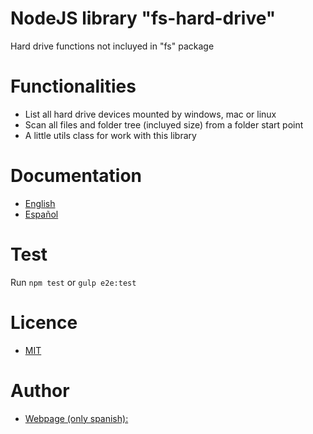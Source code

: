 # NodeJS library "fs-hard-drive"

Hard drive functions not incluyed in "fs" package

# Functionalities

* List all hard drive devices mounted by windows, mac or linux
* Scan all files and folder tree (incluyed size) from a folder start point
* A little utils class for work with this library

# Documentation

* [English](https://github.com/vzenix/fs-hard-drive/wiki)
* [Español](https://github.com/vzenix/fs-hard-drive/wiki/ES_Inicio)

# Test

Run `npm test` or `gulp e2e:test`

# Licence

* [MIT](https://github.com/vzenix/fs-hard-drive/blob/master/LICENSE)

# Author

* [Webpage (only spanish):](https://vzenix.es) 
